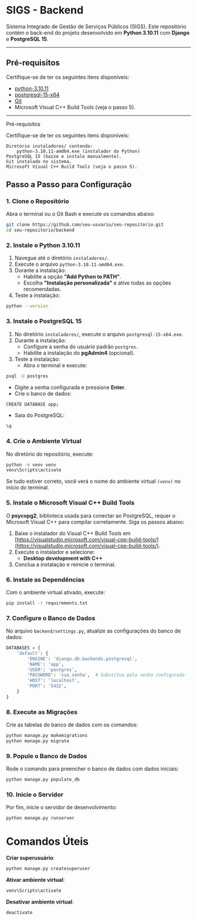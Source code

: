 # **SIGS - Backend**

Sistema Integrado de Gestão de Serviços Públicos (SIGS). Este repositório contém o back-end do projeto desenvolvido em **Python 3.10.11** com **Django** e **PostgreSQL 15**.

---

## **Pré-requisitos**

Certifique-se de ter os seguintes itens disponíveis:

- [python-3.10.11](https://github.com/Dragonmex/SIGS/tree/master/instaladores)
- [postgresql-15-x64](https://www.enterprisedb.com/downloads/postgres-postgresql-downloads)
- [Git](https://git-scm.com/downloads)
- Microsoft Visual C++ Build Tools (veja o passo 5).

---

Pré-requisitos

Certifique-se de ter os seguintes itens disponíveis:

    Diretório instaladores/ contendo:
        python-3.10.11-amd64.exe (instalador do Python)
    PostgreSQL 15 (baixe e instale manualmente).
    Git instalado no sistema.
    Microsoft Visual C++ Build Tools (veja o passo 5).



## **Passo a Passo para Configuração**

### **1. Clone o Repositório**

Abra o terminal ou o Git Bash e execute os comandos abaixo:

```bash
git clone https://github.com/seu-usuario/seu-repositorio.git
cd seu-repositorio/backend
```

### **2. Instale o Python 3.10.11**

1. Navegue até o diretório `instaladores/`.
2. Execute o arquivo `python-3.10.11-amd64.exe`.
3. Durante a instalação:
    - Habilite a opção **"Add Python to PATH"**.
    - Escolha **"Instalação personalizada"** e ative todas as opções recomendadas.
4. Teste a instalação:

```bash
python --version
```

### **3. Instale o PostgreSQL 15**

1. No diretório `instaladores/`, execute o arquivo `postgresql-15-x64.exe`.
2. Durante a instalação:
    - Configure a senha do usuário padrão `postgres`.
    - Habilite a instalação do **pgAdmin4** (opcional).
3. Teste a instalação:
    - Abra o terminal e execute:

```bash
psql -U postgres
```

- Digite a senha configurada e pressione **Enter**.
- Crie o banco de dados:

```bash
CREATE DATABASE app;
```

- Saia do PostgreSQL:

```bash
\q
```

### **4. Crie o Ambiente Virtual**

No diretório do repositório, execute:

```bash
python -m venv venv
venv\Scripts\activate
```

Se tudo estiver correto, você verá o nome do ambiente virtual `(venv)` no início do terminal.

### **5. Instale o Microsoft Visual C++ Build Tools**

O **psycopg2**, biblioteca usada para conectar ao PostgreSQL, requer o Microsoft Visual C++ para compilar corretamente. Siga os passos abaixo:

1. Baixe o instalador do Visual C++ Build Tools em [https://visualstudio.microsoft.com/visual-cpp-build-tools/](https://visualstudio.microsoft.com/visual-cpp-build-tools/).
2. Execute o instalador e selecione:
    - **Desktop development with C++**
3. Conclua a instalação e reinicie o terminal.


### **6. Instale as Dependências**

Com o ambiente virtual ativado, execute:

```bash
pip install -r requirements.txt
```

### **7. Configure o Banco de Dados**

No arquivo `backend/settings.py`, atualize as configurações do banco de dados:


```python
DATABASES = {
    'default': {
        'ENGINE': 'django.db.backends.postgresql',
        'NAME': 'app',
        'USER': 'postgres',
        'PASSWORD': 'sua_senha',  # Substitua pela senha configurada
        'HOST': 'localhost',
        'PORT': '5432',
    }
}

```

### **8. Execute as Migrações**

Crie as tabelas do banco de dados com os comandos:

```python
python manage.py makemigrations
python manage.py migrate

```


### **9. Popule o Banco de Dados**

Rode o comando para preencher o banco de dados com dados iniciais:

```python
python manage.py populate_db
```

### **10. Inicie o Servidor**

Por fim, inicie o servidor de desenvolvimento:

```python
python manage.py runserver
```

# Comandos Úteis

**Criar superusuário**:

```python
python manage.py createsuperuser
```

**Ativar ambiente virtual**:

```python
venv\Scripts\activate
```

**Desativar ambiente virtual**:

```python
deactivate
```
